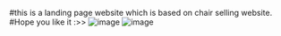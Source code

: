 #this is a landing page website which is based on chair selling website.
#Hope you like it :>>
![image](https://github.com/Jishnumo/Chair/assets/147910757/2b027e61-180b-4697-aa85-fe5c49797470)
![image](https://github.com/Jishnumo/Chair/assets/147910757/aadd8c89-fb5f-44a8-8e9b-2299bc402887)
